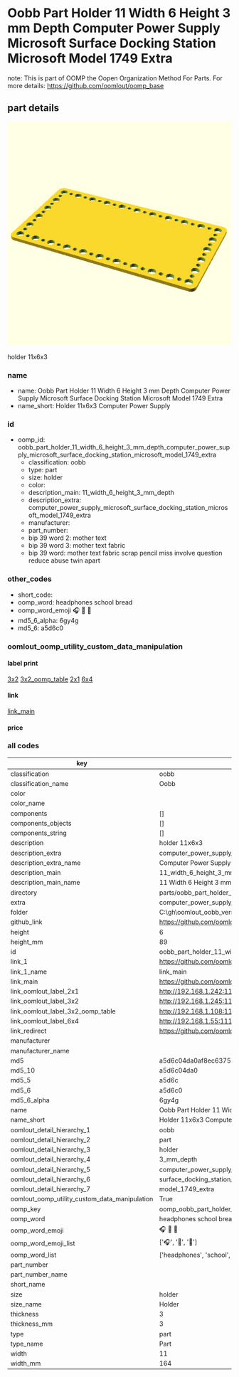 # Oobb Part Holder 11 Width 6 Height 3 mm Depth Computer Power Supply Microsoft Surface Docking Station Microsoft Model 1749 Extra  

note: This is part of OOMP the Oopen Organization Method For Parts. For more details: https://github.com/oomlout/oomp_base

##  part details
  

[![](3dpr.png)](3dpr.png)

holder 11x6x3



### name
* name: Oobb Part Holder 11 Width 6 Height 3 mm Depth Computer Power Supply Microsoft Surface Docking Station Microsoft Model 1749 Extra
* name_short: Holder 11x6x3 Computer Power Supply
### id
* oomp_id: oobb_part_holder_11_width_6_height_3_mm_depth_computer_power_supply_microsoft_surface_docking_station_microsoft_model_1749_extra
  * classification: oobb
  * type: part
  * size: holder
  * color: 
  * description_main: 11_width_6_height_3_mm_depth
  * description_extra: computer_power_supply_microsoft_surface_docking_station_microsoft_model_1749_extra
  * manufacturer: 
  * part_number: 
  * bip 39 word 2: mother text
  * bip 39 word 3: mother text fabric
  * bip 39 word: mother text fabric scrap pencil miss involve question reduce abuse twin apart

### other_codes
* short_code: 
* oomp_word: headphones school bread
* oomp_word_emoji :headphones: :school: :bread:
* md5_6_alpha: 6gy4g
* md5_6: a5d6c0






### oomlout_oomp_utility_custom_data_manipulation
#### label print
[3x2](http://192.168.1.245:1112/?label=oomp%206gy4g)
[3x2_oomp_table](http://192.168.1.108:1112/?label=oomp%206gy4g)
[2x1](http://192.168.1.242:1112/?label=oomp%206gy4g)
[6x4](http://192.168.1.55:1112/?label=oomp%206gy4g)    

#### link

[link_main](https://github.com/oomlout/oomlout_oobb_version_4_generated_parts/tree/main/navigation_oomp/oobb/part/holder/11_width_6_height_3_mm_depth/computer_power_supply_microsoft_surface_docking_station_microsoft_model_1749_extra/part)                              

#### price







### all codes 
| key | value |  
| --- | --- |  
| classification | oobb |  
| classification_name | Oobb |  
| color |  |  
| color_name |  |  
| components | [] |  
| components_objects | [] |  
| components_string | [] |  
| description | holder 11x6x3 |  
| description_extra | computer_power_supply_microsoft_surface_docking_station_microsoft_model_1749_extra |  
| description_extra_name | Computer Power Supply Microsoft Surface Docking Station Microsoft Model 1749 Extra |  
| description_main | 11_width_6_height_3_mm_depth |  
| description_main_name | 11 Width 6 Height 3 mm Depth |  
| directory | parts/oobb_part_holder_11_width_6_height_3_mm_depth_computer_power_supply_microsoft_surface_docking_station_microsoft_model_1749_extra |  
| extra | computer_power_supply_microsoft_surface_docking_station_microsoft_model_1749 |  
| folder | C:\gh\oomlout_oobb_version_4_generated_parts\parts\oobb_part_holder_11_width_6_height_3_mm_depth_computer_power_supply_microsoft_surface_docking_station_microsoft_model_1749_extra |  
| github_link | https://github.com/oomlout/oomlout_oomp_part_src/tree/main/parts/oobb_part_holder_11_width_6_height_3_mm_depth_computer_power_supply_microsoft_surface_docking_station_microsoft_model_1749_extra |  
| height | 6 |  
| height_mm | 89 |  
| id | oobb_part_holder_11_width_6_height_3_mm_depth_computer_power_supply_microsoft_surface_docking_station_microsoft_model_1749_extra |  
| link_1 | https://github.com/oomlout/oomlout_oobb_version_4_generated_parts/tree/main/navigation_oomp/oobb/part/holder/11_width_6_height_3_mm_depth/computer_power_supply_microsoft_surface_docking_station_microsoft_model_1749_extra/part |  
| link_1_name | link_main |  
| link_main | https://github.com/oomlout/oomlout_oobb_version_4_generated_parts/tree/main/navigation_oomp/oobb/part/holder/11_width_6_height_3_mm_depth/computer_power_supply_microsoft_surface_docking_station_microsoft_model_1749_extra/part |  
| link_oomlout_label_2x1 | http://192.168.1.242:1112/?label=oomp%206gy4g |  
| link_oomlout_label_3x2 | http://192.168.1.245:1112/?label=oomp%206gy4g |  
| link_oomlout_label_3x2_oomp_table | http://192.168.1.108:1112/?label=oomp%206gy4g |  
| link_oomlout_label_6x4 | http://192.168.1.55:1112/?label=oomp%206gy4g |  
| link_redirect | https://github.com/oomlout/oomlout_oobb_version_4_generated_parts/tree/main/parts/oobb_holder_11_06_03_ex_computer_power_supply_microsoft_surface_docking_station_microsoft_model_1749 |  
| manufacturer |  |  
| manufacturer_name |  |  
| md5 | a5d6c04da0af8ec637515c16a2f7ec81 |  
| md5_10 | a5d6c04da0 |  
| md5_5 | a5d6c |  
| md5_6 | a5d6c0 |  
| md5_6_alpha | 6gy4g |  
| name | Oobb Part Holder 11 Width 6 Height 3 mm Depth Computer Power Supply Microsoft Surface Docking Station Microsoft Model 1749 Extra |  
| name_short | Holder 11x6x3 Computer Power Supply |  
| oomlout_detail_hierarchy_1 | oobb |  
| oomlout_detail_hierarchy_2 | part |  
| oomlout_detail_hierarchy_3 | holder |  
| oomlout_detail_hierarchy_4 | 3_mm_depth |  
| oomlout_detail_hierarchy_5 | computer_power_supply_microsoft |  
| oomlout_detail_hierarchy_6 | surface_docking_station_microsoft |  
| oomlout_detail_hierarchy_7 | model_1749_extra |  
| oomlout_oomp_utility_custom_data_manipulation | True |  
| oomp_key | oomp_oobb_part_holder_11_width_6_height_3_mm_depth_computer_power_supply_microsoft_surface_docking_station_microsoft_model_1749_extra |  
| oomp_word | headphones school bread |  
| oomp_word_emoji | :headphones: :school: :bread: |  
| oomp_word_emoji_list | [':headphones:', ':school:', ':bread:'] |  
| oomp_word_list | ['headphones', 'school', 'bread'] |  
| part_number |  |  
| part_number_name |  |  
| short_name |  |  
| size | holder |  
| size_name | Holder |  
| thickness | 3 |  
| thickness_mm | 3 |  
| type | part |  
| type_name | Part |  
| width | 11 |  
| width_mm | 164 |  
